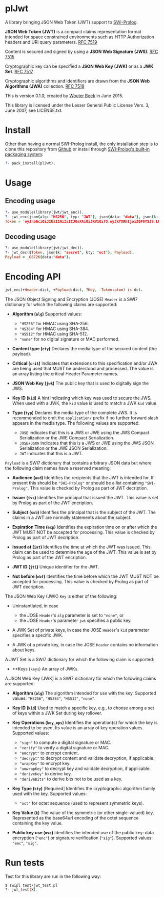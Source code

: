 **plJwt**
=========

A library bringing JSON Web Token (JWT) support
to [SWI-Prolog](http://www.swi-prolog.org).

**JSON Web Token (JWT)** is a compact claims representation format
intended for space constrained environments such as HTTP
Authorization headers and URI query parameters.
[RFC 7519](https://tools.ietf.org/html/rfc7519)

Content is secured and signed by using a **JSON Web Signature (JWS)**.
[RFC 7515](https://tools.ietf.org/html/rfc7515)

Cryptographic key can be specified a **JSON Web Key (JWK)**
or as a **JWK Set**.
[RFC 7517](https://tools.ietf.org/html/rfc7517)

Cryptographic algorithms and identifiers are drawn from
the **JSON Web Algorithms (JWA)** collection.
[RFC 7518](https://tools.ietf.org/html/rfc7518)

This is version 0.1.0, created by [Wouter Beek](http://www.wouterbeek.com)
in June 2015.

This library is licensed under the Lesser General Public License Vers. 3,
June 2007, see LICENSE.txt.



Install
=======

Other than having a normal SWI-Prolog install, the only installation step is to clone this repository from [Github](https://github.com/wouterbeek/plJwt) or install through [SWI-Prolog's built-in packaging system](http://www.swi-prolog.org/pack/list):

```prolog
?- pack_install(plJwt).
```



Usage
=====

Encoding usage
--------------

```prolog
?- use_module(library(jwt/jwt_enc)).
?- jwt_enc(json{alg: "HS256", typ: "JWT"}, json{data: "data"}, json{k: "secret", kty: "oct"}, Token).
Token = 'eyJhbGciOiJIUzI1NiIsICJ0eXAiOiJKV1QifQ.eyJkYXRhIjoiZGF0YSJ9.LOyFMl4_ntjclIDodouH50lRBSLhohtLwHuNBmWTxjI'.
```

Decoding usage
--------------

```prolog
?- use_module(library(jwt/jwt_dec)).
?- jwt_dec($Token, json{k: "secret", kty: "oct"}, Payload).
Payload = _G8726{data:"data"}.
```


Encoding API
============

```prolog
jwt_enc(+Header:dict, +Payload:dict, ?Key, -Token:atom) is det.
```

The JSON Object Signing and Encryption (JOSE) `Header` is
a SWI7 dictionary for which the following claims are supported:

  * **Algorithm (`alg`)**
    Supported values:
    * `"HS256"` for HMAC using SHA-256.
    * `"HS384"` for HMAC using SHA-384.
    * `"HS512"` for HMAC using SHA-512.
    * `"none"` for no digital signature or MAC performed.

  * **Content type (`cty`)**
    Declares the media type of the secured content (the payload).

  * **Critical (`crit`)**
    Indicates that extensions to this specification and/or JWA are being used
    that MUST be understood and processed.
    The value is an array listing the critical Header Parameter names.

  * **JSON Web Key (`jwk`)**
    The public key that is used to digitally sign the JWS.

  * **Key ID (`kid`)**
    A hint indicating which key was used to secure the JWS.
    When used with a JWK, the `kid` value is used to match a JWK `kid` value.

  * **Type (`typ`)**
    Declares the media type of the complete JWS.
    It is recommended to omit the `application/` prefix if no further
    forward slash appears in the media type.
    The following values are supported:
    * `JOSE` indicates that this is a JWS or JWE using the
      JWS Compact Serialization or the JWE Compact Serialization.
    * `JOSE+JSON` indicates that this is a JWS or JWE using the
      JWS JSON Serialization or the JWE JSON Serialization.
    * `JWT` indicates that this is a JWT.

`Payload` is a SWI7 dictionary that contains arbitrary JSON data
but where the following claim names have a reserved meaning:

  * **Audience (`aud`)**
    Identifies the recipients that the JWT is intended for.
    If present this should be `"SWI-Prolog"` or
    should be a list containing `"SWI-Prolog"`.
    This value is checked by Prolog as part of JWT decription.
  
  * **Issuer (`iss`)**
    Identifies the principal that issued the JWT.
    This value is set by Prolog as part of the JWT encription.
  
  * **Subject (`sub`)**
    Identifies the principal that is the subject of the JWT.
    The claims in a JWT are normally statements about the subject.

  * **Expiration Time (`exp`)**
    Identifies the expiration time on or after which the JWT MUST NOT
    be accepted for processing.
    This value is checked by Prolog as part of JWT decription.

  * **Issued at (`iat`)**
    Identifies the time at which the JWT was issued.
    This claim can be used to determine the age of the JWT.
    This value is set by Prolog as part of the JWT encription.

  * **JWT ID (`jti`)**
    Unique identifier for the JWT.

  * **Not before (`nbf`)**
    Identifies the time before which the JWT MUST NOT be accepted for
    processing.
    This value is checked by Prolog as part of JWT decription.

The JSON Web Key (JWK) `Key` is either of the following:

  * Uninstantiated, in case
    * the JOSE `Header`'s `alg` parameter is set to `"none"`, or
    * the JOSE `Header`'s parameter `jwk` specifies a public key.

  * A JWK Set of private keys, in case the JOSE `Header`'s `kid` parameter
    specifies a specific JWK.

  * A JWK of a private key, in case the JOSE `Header` contains
    no information about keys.

A JWT Set is a SWI7 dictionary for which the following claim is supported:

  * **Keys (`keys`)
    An array of JWKs.

A JSON Web Key (JWK) is a SWI7 dictionary for which
the following claims are supported:

  * **Algorithm (`alg`)**
    The algorithm intended for use with the key.
    Supported values: `"HS256"`, `"HS384"`, `"HS512"`, `"none"`.
  
  * **Key ID (`kid`)**
    Used to match a specific key, e.g., to choose among a set of keys within
    a JWK Set during key rollover.
  
  * **Key Operations (`key_ops`)**
    Identifies the operation(s) for which the key is intended to be used.
    Its value is an array of key operation values.
    Supported values:
    *  `"sign"` to compute a digital signature or MAC.
    *  `"verify"` to verify a digital signature or MAC.
    *  `"encrypt"` to encrypt content.
    *  `"decrypt"` to decrypt content and validate decryption, if applicable.
    *  `"wrapKey"` to encrypt key.
    *  `"unwrapKey"` to decrypt key and validate decryption, if applicable.
    *  `"deriveKey"` to derive key.
    *  `"deriveBits"` to derive bits not to be used as a key.

  * **Key Type (`kty`)** [Required]
    Identifies the cryptographic algorithm family used with the key.
    Supported values:
      * `"oct"` for octet sequence (used to represent symmetric keys).
    
  * **Key Value (`k`)**
    The value of the symmetric (or other single-valued) key.
    Represented as the base64url encoding of the octet sequence containing
    the key value.
  
  * **Public key use (`use`)**
    Identifies the intended use of the public key: data encryption (`"enc"`)
    or signature verification (`"sig"`).
    Supported values: `"enc"`, `"sig"`.



Run tests
=========

Test for this library are run in the following way:

```bash
$ swipl test/jwt_test.pl
?- jwt_test(X).
```
